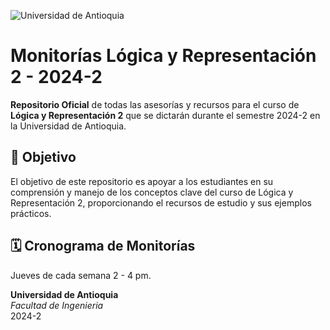 ![Universidad de Antioquia]([https://www.udea.edu.co/wps/wcm/connect/udea/34d79e3f-2c34-41d2-971b-6b4018afcddd/LOGO+COLOR+1.png?MOD=AJPERES&CVID=mgHnqTL](https://www.google.com/url?sa=i&url=https%3A%2F%2Fwww.pngwing.com%2Fes%2Ffree-png-vkcvz&psig=AOvVaw15kE-ZTUlLfK7bpdqTuvKd&ust=1724452995435000&source=images&cd=vfe&opi=89978449&ved=0CBQQjRxqFwoTCNDvjpTWiYgDFQAAAAAdAAAAABAO))

# Monitorías Lógica y Representación 2 - 2024-2

**Repositorio Oficial** de todas las asesorías y recursos para el curso de **Lógica y Representación 2** que se dictarán durante el semestre 2024-2 en la Universidad de Antioquia.

## 🎯 Objetivo
El objetivo de este repositorio es apoyar a los estudiantes en su comprensión y manejo de los conceptos clave del curso de Lógica y Representación 2, proporcionando el recursos de estudio y sus ejemplos prácticos.

## 🗓️ Cronograma de Monitorías
Jueves de cada semana 2 - 4 pm.



**Universidad de Antioquia**  
_Facultad de Ingenieria_  
2024-2
